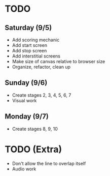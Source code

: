 # TODO

## Saturday (9/5)

* Add scoring mechanic
* Add start screen
* Add stop screen
* Add interstitial screens
* Make size of canvas relative to browser size
* Organize, refactor, clean up

## Sunday (9/6)

* Create stages 2, 3, 4, 5, 6, 7
* Visual work

## Monday (9/7)

* Create stages 8, 9, 10

# TODO (Extra)

* Don't allow the line to overlap itself
* Audio work
